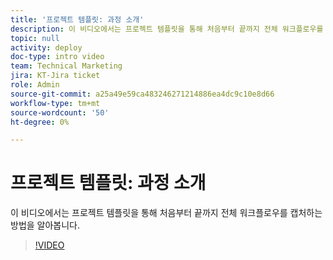 ```yaml
---
title: '프로젝트 템플릿: 과정 소개'
description: 이 비디오에서는 프로젝트 템플릿을 통해 처음부터 끝까지 전체 워크플로우를 캡처하는 방법을 알아봅니다.
topic: null
activity: deploy
doc-type: intro video
team: Technical Marketing
jira: KT-Jira ticket
role: Admin
source-git-commit: a25a49e59ca483246271214886ea4dc9c10e8d66
workflow-type: tm+mt
source-wordcount: '50'
ht-degree: 0%

---
```


# 프로젝트 템플릿: 과정 소개

이 비디오에서는 프로젝트 템플릿을 통해 처음부터 끝까지 전체 워크플로우를 캡처하는 방법을 알아봅니다.

>[!VIDEO](https://video.tv.adobe.com/v/335209/?quality=12&learn=on)
